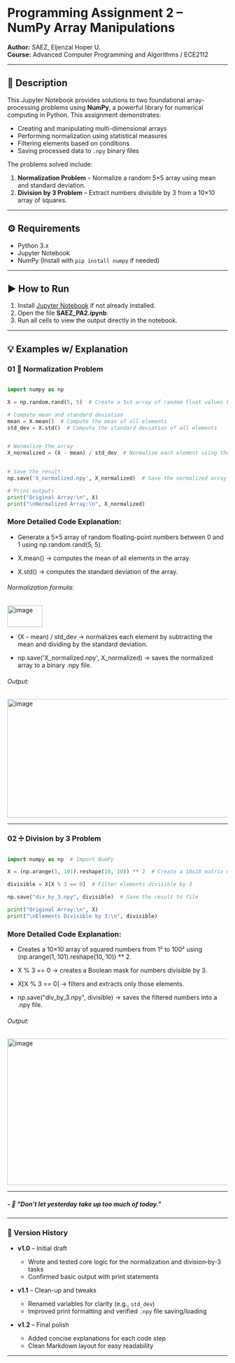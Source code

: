 # Programming Assignment 2 – NumPy Array Manipulations

**Author:** SAEZ, Eljenzal Hoper U.  
**Course:** Advanced Computer Programming and Algorithms / ECE2112

---

## 📌 Description

This Jupyter Notebook provides solutions to two foundational array-processing problems using **NumPy**, a powerful library for numerical computing in Python. This assignment demonstrates:

- Creating and manipulating multi-dimensional arrays  
- Performing normalization using statistical measures  
- Filtering elements based on conditions  
- Saving processed data to `.npy` binary files  

The problems solved include:

1. **Normalization Problem** – Normalize a random 5×5 array using mean and standard deviation.  
2. **Division by 3 Problem** – Extract numbers divisible by 3 from a 10×10 array of squares.

---

## ⚙️ Requirements

- Python 3.x  
- Jupyter Notebook  
- NumPy (Install with `pip install numpy` if needed)

---

## ▶️ How to Run

1. Install [Jupyter Notebook](https://jupyter.org/install) if not already installed.  
2. Open the file **SAEZ_PA2.ipynb**.  
3. Run all cells to view the output directly in the notebook.  

---

## 💡 Examples w/ Explanation

### 01 🧪 Normalization Problem

```python

import numpy as np

X = np.random.rand(5, 5)  # Create a 5x5 array of random float values between 0 and 1

# Compute mean and standard deviation
mean = X.mean()  # Compute the mean of all elements
std_dev = X.std()  # Compute the standard deviation of all elements


# Normalize the array
X_normalized = (X - mean) / std_dev  # Normalize each element using the formula


# Save the result
np.save('X_normalized.npy', X_normalized)  # Save the normalized array to a file

# Print outputs
print("Original Array:\n", X)
print("\nNormalized Array:\n", X_normalized)

```

### More Detailed Code Explanation:

- Generate a 5×5 array of random floating-point numbers between 0 and 1 using np.random.rand(5, 5).

- X.mean() → computes the mean of all elements in the array.

- X.std() → computes the standard deviation of the array.

######  *Normalization formula:*

  <img width="80" height="49" alt="image" src="https://github.com/user-attachments/assets/36b95403-e79f-47cc-8921-859d9a73a847" />

- (X - mean) / std_dev → normalizes each element by subtracting the mean and dividing by the standard deviation.

- np.save('X_normalized.npy', X_normalized) → saves the normalized array to a binary .npy file.

###### *Output:*


<img width="573" height="271" alt="image" src="https://github.com/user-attachments/assets/dd3a7be2-9fab-442f-a5bd-56f56c095a35" />

 ---

 ### 02 ➗ Division by 3 Problem

 ```python

import numpy as np  # Import NumPy

X = (np.arange(1, 101).reshape(10, 10)) ** 2  # Create a 10x10 matrix of squared numbers

divisible = X[X % 3 == 0]  # Filter elements divisible by 3

np.save("div_by_3.npy", divisible)  # Save the result to file

print("Original Array:\n", X)
print("\nElements Divisible by 3:\n", divisible)

```

### More Detailed Code Explanation:

- Creates a 10×10 array of squared numbers from 1² to 100² using (np.arange(1, 101).reshape(10, 10)) ** 2.

- X % 3 == 0 → creates a Boolean mask for numbers divisible by 3.

- X[X % 3 == 0] → filters and extracts only those elements.

- np.save("div_by_3.npy", divisible) → saves the filtered numbers into a .npy file.
  
###### *Output:*


<img width="651" height="335" alt="image" src="https://github.com/user-attachments/assets/7a58b673-1cea-404c-9a83-2f52c1576b5c" />

---

##### *- 🌱 "Don’t let yesterday take up too much of today."*

---


### 📝 Version History

- **v1.0** – Initial draft  
  - Wrote and tested core logic for the normalization and division‑by‑3 tasks  
  - Confirmed basic output with print statements

- **v1.1** – Clean-up and tweaks  
  - Renamed variables for clarity (e.g., `std_dev`)  
  - Improved print formatting and verified `.npy` file saving/loading

- **v1.2** – Final polish  
  - Added concise explanations for each code step  
  - Clean Markdown layout for easy readability
 
---


